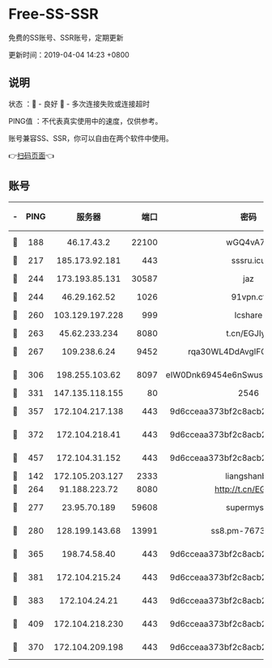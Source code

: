 # Free-SS-SSR

免费的SS账号、SSR账号，定期更新

更新时间：2019-04-04 14:23 +0800

## 说明

状态     ：🙂 - 良好 🙁 - 多次连接失败或连接超时

PING值   ：不代表真实使用中的速度，仅供参考。

账号兼容SS、SSR，你可以自由在两个软件中使用。

👉[扫码页面](https://liesauer.github.io/Free-SS-SSR/)👈

## 账号

|-|PING|服务器|端口|密码|加密方式|区域|
|:----:|:----:|:-----:|-----:|:----:|:----:|:----:|
|🙂|188|46.17.43.2|22100|wGQ4vA7D|aes-256-gcm|RU|
|🙂|217|185.173.92.181|443|sssru.icu|rc4-md5|RU|
|🙂|244|173.193.85.131|30587|jaz|aes-256-cfb|US|
|🙂|244|46.29.162.52|1026|91vpn.cf|rc4-md5|RU|
|🙂|260|103.129.197.228|999|lcshare|aes-256-cfb|US|
|🙂|263|45.62.233.234|8080|t.cn/EGJIyrl|rc4-md5|CA|
|🙂|267|109.238.6.24|9452|rqa30WL4DdAvgIFG6Fs3znzTa|aes-256-cfb|FR|
|🙂|306|198.255.103.62|8097|eIW0Dnk69454e6nSwuspv9DmS201tQ0D|aes-256-cfb|US|
|🙂|331|147.135.118.155|80|2546|chacha20|US|
|🙂|357|172.104.217.138|443|9d6cceaa373bf2c8acb22e60b6a58be6|aes-256-cfb|US|
|🙂|372|172.104.218.41|443|9d6cceaa373bf2c8acb22e60b6a58be6|aes-256-cfb|US|
|🙂|457|172.104.31.152|443|9d6cceaa373bf2c8acb22e60b6a58be6|aes-256-cfb|US|
|🙂|142|172.105.203.127|2333|liangshanbo|chacha20|JP|
|🙂|264|91.188.223.72|8080|http://t.cn/EGJIyrl|rc4-md5|RU|
|🙂|277|23.95.70.189|59608|supermyssr|chacha20-ietf|US|
|🙂|280|128.199.143.68|13991|ss8.pm-76732663|aes-256-cfb|SG|
|🙂|365|198.74.58.40|443|9d6cceaa373bf2c8acb22e60b6a58be6|aes-256-cfb|US|
|🙂|381|172.104.215.24|443|9d6cceaa373bf2c8acb22e60b6a58be6|aes-256-cfb|US|
|🙂|383|172.104.24.21|443|9d6cceaa373bf2c8acb22e60b6a58be6|aes-256-cfb|US|
|🙂|409|172.104.218.230|443|9d6cceaa373bf2c8acb22e60b6a58be6|aes-256-cfb|US|
|🙁|370|172.104.209.198|443|9d6cceaa373bf2c8acb22e60b6a58be6|aes-256-cfb|US|
